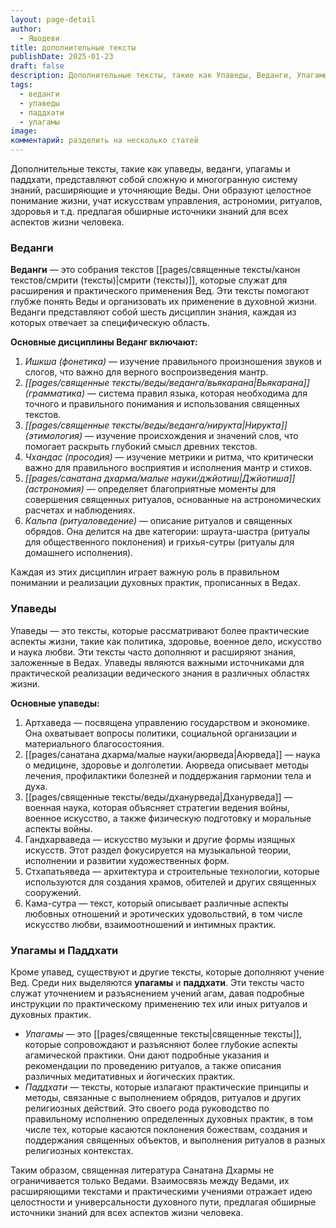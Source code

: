 ```yaml
---
layout: page-detail
author:
  - Яшодеви
title: дополнительные тексты
publishDate: 2025-01-23
draft: false
description: Дополнительные тексты, такие как Упаведы, Веданги, Упагамы и Паддхати, представляют собой сложную и многогранную систему знаний, расширяющие и уточняющие Веды. Они образуют целостное понимание жизни, учат искусствам управления, астрономии, ритуалов, здоровья и т.д. предлагая обширные источники знаний для всех аспектов жизни человека.
tags:
  - веданги
  - упаведы
  - паддхати
  - упагамы
image: 
комментарий: разделить на несколько статей
---
```

Дополнительные тексты, такие как упаведы, веданги, упагамы и паддхати, представляют собой сложную и многогранную систему знаний, расширяющие и уточняющие Веды. Они образуют целостное понимание жизни, учат искусствам управления, астрономии, ритуалов, здоровья и т.д. предлагая обширные источники знаний для всех аспектов жизни человека.
### Веданги

**Веданги** — это собрания текстов [[pages/священные тексты/канон текстов/смрити (тексты)|смрити (тексты)]], которые служат для расширения и практического применения Вед. Эти тексты помогают глубже понять Веды и организовать их применение в духовной жизни. Веданги представляют собой шесть дисциплин знания, каждая из которых отвечает за специфическую область.

**Основные дисциплины Веданг включают:**

1. *Ишкша (фонетика)* — изучение правильного произношения звуков и слогов, что важно для верного воспроизведения мантр.
2. *[[pages/священные тексты/веды/веданга/вьякарана|Вьякарана]] (грамматика)* — система правил языка, которая необходима для точного и правильного понимания и использования священных текстов.
3. *[[pages/священные тексты/веды/веданга/нирукта|Нирукта]] (этимология)* — изучение происхождения и значений слов, что помогает раскрыть глубокий смысл древних текстов.
4. *Чхандас (просодия)* — изучение метрики и ритма, что критически важно для правильного восприятия и исполнения мантр и стихов.
5. *[[pages/санатана дхарма/малые науки/джйотиш|Джйотиша]] (астрономия)* — определяет благоприятные моменты для совершения священных ритуалов, основанные на астрономических расчетах и наблюдениях.
6. *Кальпа (ритуаловедение)* — описание ритуалов и священных обрядов. Она делится на две категории: шраута-шастра (ритуалы для общественного поклонения) и грихья-сутры (ритуалы для домашнего исполнения).

Каждая из этих дисциплин играет важную роль в правильном понимании и реализации духовных практик, прописанных в Ведах.

### Упаведы

Упаведы — это тексты, которые рассматривают более практические аспекты жизни, такие как политика, здоровье, военное дело, искусство и наука любви. Эти тексты часто дополняют и расширяют знания, заложенные в Ведах. Упаведы являются важными источниками для практической реализации ведического знания в различных областях жизни.

**Основные упаведы:**

1. Артхаведа — посвящена управлению государством и экономике. Она охватывает вопросы политики, социальной организации и материального благосостояния.
2. [[pages/санатана дхарма/малые науки/аюрведа|Аюрведа]] — наука о медицине, здоровье и долголетии. Аюрведа описывает методы лечения, профилактики болезней и поддержания гармонии тела и духа.
3. [[pages/священные тексты/веды/дханурведа|Дханурведа]] — военная наука, которая объясняет стратегии ведения войны, военное искусство, а также физическую подготовку и моральные аспекты войны.
4. Гандхарваведа — искусство музыки и другие формы изящных искусств. Этот раздел фокусируется на музыкальной теории, исполнении и развитии художественных форм.
5. Стхапатьяведа — архитектура и строительные технологии, которые используются для создания храмов, обителей и других священных сооружений.
6. Кама-сутра — текст, который описывает различные аспекты любовных отношений и эротических удовольствий, в том числе искусство любви, взаимоотношений и интимных практик.

### Упагамы и Паддхати

Кроме упавед, существуют и другие тексты, которые дополняют учение Вед. Среди них выделяются **упагамы** и **паддхати**. Эти тексты часто служат уточнением и разъяснением учений агам, давая подробные инструкции по практическому применению тех или иных ритуалов и духовных практик.

- *Упагамы* — это [[pages/священные тексты|священные тексты]], которые сопровождают и разъясняют более глубокие аспекты агамической практики. Они дают подробные указания и рекомендации по проведению ритуалов, а также описания различных медитативных и йогических практик.
- *Паддхати* — тексты, которые излагают практические принципы и методы, связанные с выполнением обрядов, ритуалов и других религиозных действий. Это своего рода руководство по правильному исполнению определенных духовных практик, в том числе тех, которые касаются поклонения божествам, создания и поддержания священных объектов, и выполнения ритуалов в разных религиозных контекстах.

Таким образом, священная литература Санатана Дхармы не ограничивается только Ведами. Взаимосвязь между Ведами, их расширяющими текстами и практическими учениями отражает идею целостности и универсальности духовного пути, предлагая обширные источники знаний для всех аспектов жизни человека.

